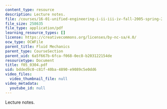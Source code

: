```yaml
---
content_type: resource
description: Lecture notes.
file: /courses/16-01-unified-engineering-i-ii-iii-iv-fall-2005-spring-2006/bdded9c0c81f40ba4890e9089c5e0dd6_f05_0304.pdf
file_size: 258635
file_type: application/pdf
learning_resource_types: []
license: https://creativecommons.org/licenses/by-nc-sa/4.0/
ocw_type: OCWFile
parent_title: Fluid Mechanics
parent_type: CourseSection
parent_uid: 6a5f667b-6fca-f068-0ec8-b203122154de
resourcetype: Document
title: f05_0304.pdf
uid: bdded9c0-c81f-40ba-4890-e9089c5e0dd6
video_files:
  video_thumbnail_file: null
video_metadata:
  youtube_id: null
---
```

Lecture notes.